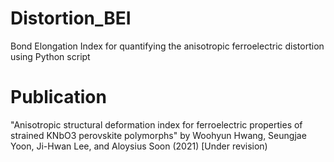 # Distortion_BEI
Bond Elongation Index for quantifying the anisotropic ferroelectric distortion using Python script

# Publication
"Anisotropic structural deformation index for ferroelectric properties of strained KNbO3 perovskite polymorphs" by Woohyun Hwang, Seungjae Yoon, Ji-Hwan Lee, and Aloysius Soon (2021) [Under revision)
